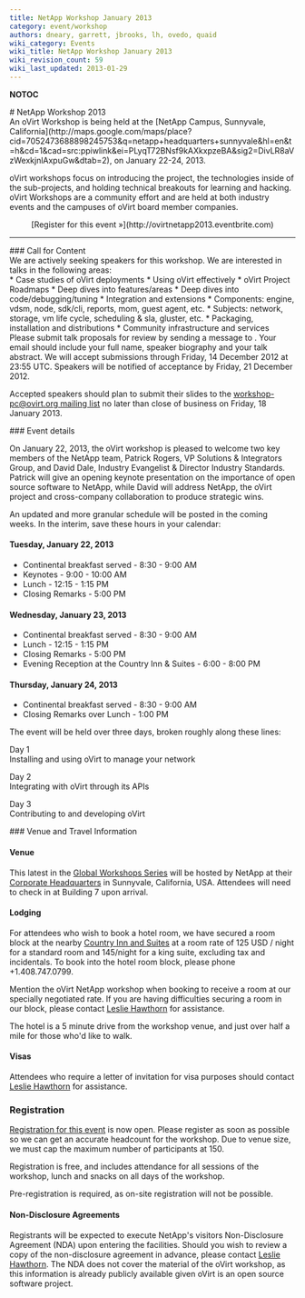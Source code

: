 ```yaml
---
title: NetApp Workshop January 2013
category: event/workshop
authors: dneary, garrett, jbrooks, lh, ovedo, quaid
wiki_category: Events
wiki_title: NetApp Workshop January 2013
wiki_revision_count: 59
wiki_last_updated: 2013-01-29
---
```


__NOTOC__

<div class="row">
<div class="offset1 span10">
# NetApp Workshop 2013

</div>
<div class="offset1 span7">
An oVirt Workshop is being held at the [NetApp Campus, Sunnyvale, California](http://maps.google.com/maps/place?cid=7052473688898245753&q=netapp+headquarters+sunnyvale&hl=en&t=h&cd=1&cad=src:ppiwlink&ei=PLyqT72BNsf9kAXkxpzeBA&sig2=DivLR8aVzWexkjnlAxpuGw&dtab=2), on January 22-24, 2013.

oVirt workshops focus on introducing the project, the technologies inside of the sub-projects, and holding technical breakouts for learning and hacking. oVirt Workshops are a community effort and are held at both industry events and the campuses of oVirt board member companies.

</div>
<div class="span3"  style="text-align:center">
<span class="btn btn-action btn-block">[Register for this event »](http://ovirtnetapp2013.eventbrite.com)</span>

</div>
</div>
<hr>
<div class="row">
<div class="span12 pad-sides">
### Call for Content

</div>
<div class="span6 pad-sides">
We are actively seeking speakers for this workshop. We are interested in talks in the following areas:

<div class="column-split">
*   Case studies of oVirt deployments
*   Using oVirt effectively
*   oVirt Project Roadmaps
*   Deep dives into features/areas
*   Deep dives into code/debugging/tuning
*   Integration and extensions
*   Components: engine, vdsm, node, sdk/cli, reports, mom, guest agent, etc.
*   Subjects: network, storage, vm life cycle, scheduling & sla, gluster, etc.
*   Packaging, installation and distributions
*   Community infrastructure and services

</div>
</div>
<div class="span6 pad-sides">
Please submit talk proposals for review by sending a message to <workshop-pc@ovirt.org>. Your email should include your full name, speaker biography and your talk abstract. We will accept submissions through Friday, 14 December 2012 at 23:55 UTC. Speakers will be notified of acceptance by Friday, 21 December 2012.

Accepted speakers should plan to submit their slides to the [workshop-pc@ovirt.org mailing list](mailto:workshop-pc@ovirt.org) no later than close of business on Friday, 18 January 2013.

</div>
</div>
<div class="row">
<div class="span6 pad-sides">
### Event details

On January 22, 2013, the oVirt workshop is pleased to welcome two key members of the NetApp team, Patrick Rogers, VP Solutions & Integrators Group, and David Dale, Industry Evangelist & Director Industry Standards. Patrick will give an opening keynote presentation on the importance of open source software to NetApp, while David will address NetApp, the oVirt project and cross-company collaboration to produce strategic wins.

An updated and more granular schedule will be posted in the coming weeks. In the interim, save these hours in your calendar:

#### Tuesday, January 22, 2013

*   Continental breakfast served - 8:30 - 9:00 AM
*   Keynotes - 9:00 - 10:00 AM
*   Lunch - 12:15 - 1:15 PM
*   Closing Remarks - 5:00 PM

#### Wednesday, January 23, 2013

*   Continental breakfast served - 8:30 - 9:00 AM
*   Lunch - 12:15 - 1:15 PM
*   Closing Remarks - 5:00 PM
*   Evening Reception at the Country Inn & Suites - 6:00 - 8:00 PM

#### Thursday, January 24, 2013

*   Continental breakfast served - 8:30 - 9:00 AM
*   Closing Remarks over Lunch - 1:00 PM

The event will be held over three days, broken roughly along these lines:

Day 1  
Installing and using oVirt to manage your network

Day 2  
Integrating with oVirt through its APIs

Day 3  
Contributing to and developing oVirt

</div>
<div class="span6 pad-sides">
### Venue and Travel Information

#### Venue

This latest in the [Global Workshops Series](OVirt_Global_Workshops) will be hosted by NetApp at their [Corporate Headquarters](http://goo.gl/maps/KK7y8) in Sunnyvale, California, USA. Attendees will need to check in at Building 7 upon arrival.

#### Lodging

For attendees who wish to book a hotel room, we have secured a room block at the nearby [Country Inn and Suites](http://goo.gl/maps/csHQT) at a room rate of 125 USD / night for a standard room and 145/night for a king suite, excluding tax and incidentals. To book into the hotel room block, please phone +1.408.747.0799.

Mention the oVirt NetApp workshop when booking to receive a room at our specially negotiated rate. If you are having difficulties securing a room in our block, please contact [Leslie Hawthorn](http://wiki.ovirt.org/User:Lh) for assistance.

The hotel is a 5 minute drive from the workshop venue, and just over half a mile for those who'd like to walk.

#### Visas

Attendees who require a letter of invitation for visa purposes should contact [Leslie Hawthorn](http://wiki.ovirt.org/User:Lh) for assistance.

### Registration

[Registration for this event](http://ovirtnetapp2013.eventbrite.com) is now open. Please register as soon as possible so we can get an accurate headcount for the workshop. Due to venue size, we must cap the maximum number of participants at 150.

Registration is free, and includes attendance for all sessions of the workshop, lunch and snacks on all days of the workshop.

Pre-registration is required, as on-site registration will not be possible.

#### Non-Disclosure Agreements

Registrants will be expected to execute NetApp's visitors Non-Disclosure Agreement (NDA) upon entering the facilities. Should you wish to review a copy of the non-disclosure agreement in advance, please contact [Leslie Hawthorn](http://wiki.ovirt.org/User:Lh). The NDA does not cover the material of the oVirt workshop, as this information is already publicly available given oVirt is an open source software project.

</div>
</div>
<Category:Events>
